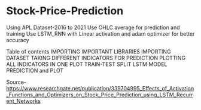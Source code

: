 # Stock-Price-Prediction

Using APL Dataset-2016 to 2021
Use OHLC average for prediction and training
Use LSTM_RNN with Linear activation and adam optimizer for better accuracy

Table of contents
IMPORTING IMPORTANT LIBRARIES
IMPORTING DATASET
TAKING DIFFERENT INDICATORS FOR PREDICTION
PLOTTING ALL INDICATORS IN ONE PLOT
TRAIN-TEST SPLIT
LSTM MODEL
PREDICTION and PLOT

Source-https://www.researchgate.net/publication/339704995_Effects_of_Activation_Functions_and_Optimizers_on_Stock_Price_Prediction_using_LSTM_Recurrent_Networks
